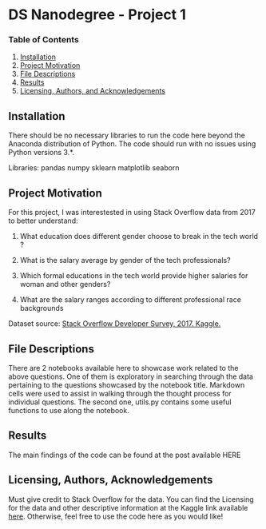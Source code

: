 # DS Nanodegree - Project 1

### Table of Contents

1. [Installation](#installation)
2. [Project Motivation](#motivation)
3. [File Descriptions](#files)
4. [Results](#results)
5. [Licensing, Authors, and Acknowledgements](#licensing)

## Installation <a name="installation"></a>

There should be no necessary libraries to run the code here beyond the Anaconda distribution of Python.  The code should run with no issues using Python versions 3.*.

Libraries:
pandas
numpy
sklearn
matplotlib
seaborn

## Project Motivation<a name="motivation"></a>

For this project, I was interestested in using Stack Overflow data from 2017 to better understand:

1. What education does different gender choose to break in the tech world ?

2. What is the salary average by gender of the tech professionals?

3. Which formal educations in the tech world provide higher salaries for woman and other genders?

4. What are the salary ranges according to different professional race backgrounds

Dataset source: [Stack Overflow Developer Survey, 2017. Kaggle. ](https://www.kaggle.com/datasets/stackoverflow/so-survey-2017)


## File Descriptions <a name="files"></a>

There are 2 notebooks available here to showcase work related to the above questions. One of them is exploratory in searching through the data pertaining to the questions showcased by the notebook title.  Markdown cells were used to assist in walking through the thought process for individual questions. The second one, utils.py contains some useful functions to use along the notebook.

## Results<a name="results"></a>

The main findings of the code can be found at the post available HERE

## Licensing, Authors, Acknowledgements<a name="licensing"></a>

Must give credit to Stack Overflow for the data.  You can find the Licensing for the data and other descriptive information at the Kaggle link available [here](https://www.kaggle.com/stackoverflow/so-survey-2017/data).  Otherwise, feel free to use the code here as you would like! 
